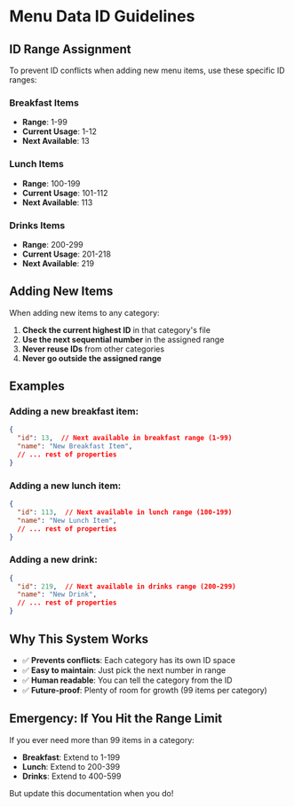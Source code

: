 # Menu Data ID Guidelines

## ID Range Assignment

To prevent ID conflicts when adding new menu items, use these specific ID ranges:

### **Breakfast Items**
- **Range**: 1-99
- **Current Usage**: 1-12
- **Next Available**: 13

### **Lunch Items** 
- **Range**: 100-199
- **Current Usage**: 101-112
- **Next Available**: 113

### **Drinks Items**
- **Range**: 200-299
- **Current Usage**: 201-218
- **Next Available**: 219

## Adding New Items

When adding new items to any category:

1. **Check the current highest ID** in that category's file
2. **Use the next sequential number** in the assigned range
3. **Never reuse IDs** from other categories
4. **Never go outside the assigned range**

## Examples

### Adding a new breakfast item:
```json
{
  "id": 13,  // Next available in breakfast range (1-99)
  "name": "New Breakfast Item",
  // ... rest of properties
}
```

### Adding a new lunch item:
```json
{
  "id": 113,  // Next available in lunch range (100-199)
  "name": "New Lunch Item", 
  // ... rest of properties
}
```

### Adding a new drink:
```json
{
  "id": 219,  // Next available in drinks range (200-299)
  "name": "New Drink",
  // ... rest of properties
}
```

## Why This System Works

- ✅ **Prevents conflicts**: Each category has its own ID space
- ✅ **Easy to maintain**: Just pick the next number in range
- ✅ **Human readable**: You can tell the category from the ID
- ✅ **Future-proof**: Plenty of room for growth (99 items per category)

## Emergency: If You Hit the Range Limit

If you ever need more than 99 items in a category:
- **Breakfast**: Extend to 1-199
- **Lunch**: Extend to 200-399  
- **Drinks**: Extend to 400-599

But update this documentation when you do!
